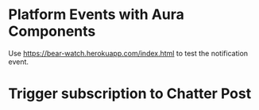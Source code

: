 # Platform Events with Aura Components

Use https://bear-watch.herokuapp.com/index.html to test the notification event.

# Trigger subscription to Chatter Post

